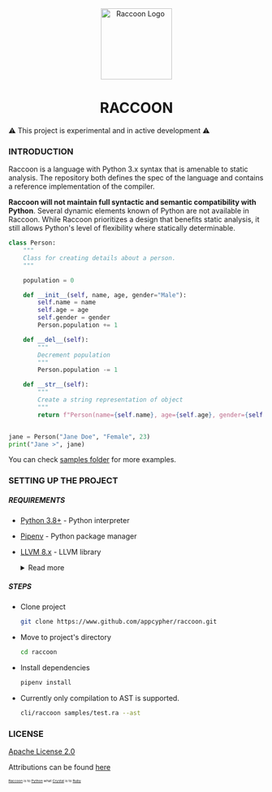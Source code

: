 <div align="center">
    <a href="#" target="_blank">
        <img src="https://image.flaticon.com/icons/svg/2253/2253609.svg" alt="Raccoon Logo" width="140" height="140"></img>
    </a>
</div>

<h1 align="center">RACCOON</h1>

:warning: This project is experimental and in active development :warning:

### INTRODUCTION
Raccoon is a language with Python 3.x syntax that is amenable to static analysis. The repository both defines the spec of the language and contains a reference implementation of the compiler.

**Raccoon will not maintain full syntactic and semantic compatibility with Python**. Several dynamic elements known of Python are not available in Raccoon. While Raccoon prioritizes a design that benefits static analysis, it still allows Python's level of flexibility where statically determinable.

```py
class Person:
    """
    Class for creating details about a person.
    """

    population = 0

    def __init__(self, name, age, gender="Male"):
        self.name = name
        self.age = age
        self.gender = gender
        Person.population += 1

    def __del__(self):
        """
        Decrement population
        """
        Person.population -= 1

    def __str__(self):
        """
        Create a string representation of object
        """
        return f"Person(name={self.name}, age={self.age}, gender={self.gender})"


jane = Person("Jane Doe", "Female", 23)
print("Jane >", jane)
```

You can check [samples folder](#samples) for more examples.

### SETTING UP THE PROJECT
##### REQUIREMENTS
- [Python 3.8+](https://www.python.org/downloads/) - Python interpreter
- [Pipenv](https://docs.pipenv.org/en/latest/install/#installing-pipenv) - Python package manager
- [LLVM 8.x](https://github.com/llvm/llvm-project/releases/tag/llvmorg-8.0.1) - LLVM library
    <details>
    <summary>Read more</summary>
    <p>

    # macOS

    Install LLVM with [brew](https://brew.sh/)

    ```
    brew install llvm@8
    ```


    # Debian

    Install LLVM 8

    ```
    apt-get install llvm-8
    ```


    # Windows

    ...

    ------

    You can also get the binaries for various platforms [here](https://github.com/llvm/llvm-project/releases/tag/llvmorg-8.0.1)
    </p>
    </details>

##### STEPS
- Clone project
    ```sh
    git clone https://www.github.com/appcypher/raccoon.git
    ```

- Move to project's directory
    ```sh
    cd raccoon
    ```

- Install dependencies

    ```sh
    pipenv install
    ```

- Currently only compilation to AST is supported.
    ```sh
    cli/raccoon samples/test.ra --ast
    ```

### LICENSE
[Apache License 2.0](LICENSE)

Attributions can be found [here](ATTRIBUTIONS.md)



<sup><sup><sub><sub>[Raccoon](#README.md) is to [Python](https://github.com/python/cpython) what [Crystal](https://github.com/crystal-lang/crystal) is to [Ruby](https://github.com/ruby/ruby)<sub></sub></sup></sup>
